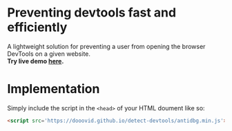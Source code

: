 # Preventing devtools fast and efficiently
A lightweight solution for preventing a user from opening the browser DevTools on a given website.
<br>**Try live demo <a href="https://dooovid.github.io/detect-devtools/index.html">here</a>.**</br>
# Implementation
Simply include the script in the `<head>` of your HTML doument like so:
```html
<script src='https://dooovid.github.io/detect-devtools/antidbg.min.js'></script>
```

